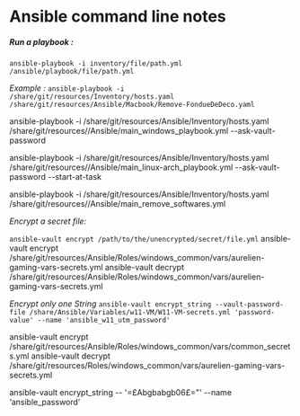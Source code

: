 # Ansible command line notes

##### Run a playbook :

`ansible-playbook -i inventory/file/path.yml /ansible/playbook/file/path.yml`

*Example :*
`ansible-playbook -i /share/git/resources/Inventory/hosts.yaml /share/git/resources/Ansible/Macbook/Remove-FondueDeDeco.yaml`

ansible-playbook -i /share/git/resources/Ansible/Inventory/hosts.yaml /share/git/resources//Ansible/main_windows_playbook.yml --ask-vault-password

ansible-playbook -i /share/git/resources/Ansible/Inventory/hosts.yaml /share/git/resources//Ansible/main_linux-arch_playbook.yml --ask-vault-password --start-at-task

ansible-playbook -i /share/git/resources/Ansible/Inventory/hosts.yaml /share/git/resources//Ansible/main_remove_softwares.yml



*Encrypt a secret file:*

`ansible-vault encrypt /path/to/the/unencrypted/secret/file.yml`
ansible-vault encrypt /share/git/resources/Ansible/Roles/windows_common/vars/aurelien-gaming-vars-secrets.yml
ansible-vault decrypt /share/git/resources/Ansible/Roles/windows_common/vars/aurelien-gaming-vars-secrets.yml

*Encrypt only one String*
`ansible-vault encrypt_string --vault-password-file /share/Ansible/Variables/w11-VM/W11-VM-secrets.yml 'password-value' --name 'ansible_w11_utm_password'`

ansible-vault encrypt /share/git/resources/Ansible/Roles/windows_common/vars/common_secrets.yml
ansible-vault decrypt /share/git/resources/Roles/windows_common/vars/aurelien-gaming-vars-secrets.yml

ansible-vault encrypt_string -- '=£Abgbabgb06£="' --name ‘ansible_password’